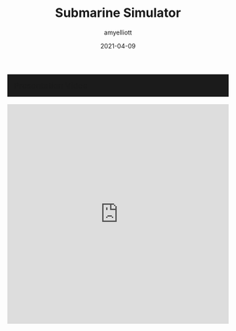 ﻿---
layout: game
title:  "Submarine Simulator"
type: "Game Development Blog"
color: "background-color: seagreen"
summary: "Submarine Simulator is a Simulator game made for the Royal Navy where you play the role of both the planesman and the periscope operator."
author: amyelliott
date: '2021-04-09'
category: ['game-development', 'unity']
thumbnail: https://am3pap005files.storage.live.com/y4mQidLrZSYqfHIT3CMXk6UII_SsbkhGIieAtardfMgqiPPLYENt5J6OxcAZLl2zjTI5V1X9qVBeOZH5_lmFbwhST9StMWgmh0iM_eV9IwNmVvb3R2HRcDBROSxSN61wLAKhVyH9_Lso130FapOCIQTjHWBEiD4-ggN695duNN1DTlgWoylUcqTl8QzikdoO9zW?width=1920&height=1634&cropmode=none
keywords: royal-navy, simulator, teamwork
permalink: /blog/sub-sim/
usemathjax: true
personalProject: false
hidden: true
heading: "Learn about a planesman and periscope operator's job in a submarine!"
icon: https://am3pap005files.storage.live.com/y4mQidLrZSYqfHIT3CMXk6UII_SsbkhGIieAtardfMgqiPPLYENt5J6OxcAZLl2zjTI5V1X9qVBeOZH5_lmFbwhST9StMWgmh0iM_eV9IwNmVvb3R2HRcDBROSxSN61wLAKhVyH9_Lso130FapOCIQTjHWBEiD4-ggN695duNN1DTlgWoylUcqTl8QzikdoO9zW?width=1920&height=1634&cropmode=none
showreel: /assets/vid/submariner-showreel.mp4
gamevideo: https://www.youtube.com/embed/7uA4zyfMEME
status: "Done"
projecttype: "Client Project"
duration: "~4 Months"
tools: ['Unity']
roles: ['Lead Programmer']
credits: ['Amy Elliott', 'Gabriel Stott', 'Ethan oHanlon', 'Liam Peachey', 'Rob Cole', 'Aurora Nicolas', 'George Rose']
---

<!--- -------------------- -->
<!--- More info about game -->
<!--- -------------------- -->
<div class="panel-heading active" role="tab" id="headingOne">
    <h2 class="panel-title" style="word-wrap: normal; padding: 15px; background-color: #1b1b1b">
    <a role="button" data-toggle="collapse" data-parent="#accordion" href="#collapsePresVideo" aria-expanded="true" aria-controls="collapsePresVideo" style="font-size: 18px; padding: 0px !important">
        Presentation Video
    </a>
    </h2>                                
</div>
<div id="collapsePresVideo" class="panel-collapse collapse" role="tabpanel" aria-labelledby="headingOne">
    <div class="panel-body">        
        <div class="video-container" style="padding-top: 0px !important">
            <iframe src="https://www.youtube.com/embed/yD0jdQvDaEI?controls=0" width="100%" height="500" frameborder="0"></iframe>
        </div>
    </div>
</div>

